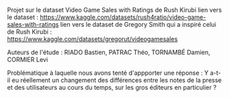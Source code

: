 Projet sur le dataset Video Game Sales with Ratings de Rush Kirubi 
lien vers le dataset : https://www.kaggle.com/datasets/rush4ratio/video-game-sales-with-ratings
lien vers le dataset de Gregory Smith qui a inspiré celui de Rush Kirubi : https://www.kaggle.com/datasets/gregorut/videogamesales

Auteurs de l'étude : RIADO Bastien, PATRAC Théo, TORNAMBÉ Damien, CORMIER Levi

Problématique à laquelle nous avons tenté d'appporter une réponse : Y a-t-il eu réellement un changement des différences entre les notes de la presse et des utilisateurs
au cours du temps, sur les gros éditeurs en particulier ?
 
